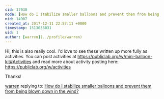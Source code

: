 ```yaml
---
cid: 17938
node: [How do I stabilize smaller balloons and prevent them from being blown down in the wind?](../notes/warren/09-19-2017/how-do-i-stabilize-smaller-balloons-and-prevent-them-from-being-blown-down-in-the-wind)
nid: 14907
created_at: 2017-12-11 22:57:11 +0000
timestamp: 1513033031
uid: 1
author: [warren](../profile/warren)
---
```


Hi, this is also really cool. I'd love to see these written up more fully as activities. You can post activities at https://publiclab.org/w/mini-balloon-kit#Activities and read more about activity posting here: https://publiclab.org/w/activities

Thanks!

[warren](../profile/warren) replying to: [How do I stabilize smaller balloons and prevent them from being blown down in the wind?](../notes/warren/09-19-2017/how-do-i-stabilize-smaller-balloons-and-prevent-them-from-being-blown-down-in-the-wind)

